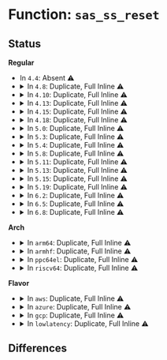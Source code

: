 # Function: <code>sas_ss_reset</code>

## Status
<b>Regular</b>
<ul>
<li>
In <code>4.4</code>: Absent ⚠️
</li>
<li>
<details>
<summary>In <code>4.8</code>: Duplicate, Full Inline ⚠️</summary>

**Collision:** Static Duplication

**Inline:** Full

**Transformation:** False

**Instances:**

```
In arch/x86/kernel/signal.c (ffffffff8102d924)
Location: include/linux/sched.h:2804
Inline: True
Inline callers:
  - arch/x86/kernel/signal.c:do_signal
```
```
In kernel/fork.c (ffffffff810811f0)
Location: include/linux/sched.h:2804
Inline: True
```
```
In kernel/signal.c (ffffffff81094b3c)
Location: include/linux/sched.h:2804
Inline: True
Inline callers:
  - kernel/signal.c:__save_altstack
```
</details>
</li>
<li>
<details>
<summary>In <code>4.10</code>: Duplicate, Full Inline ⚠️</summary>

**Collision:** Static Duplication

**Inline:** Full

**Transformation:** False

**Instances:**

```
In arch/x86/kernel/signal.c (ffffffff8102d794)
Location: include/linux/sched.h:2904
Inline: True
Inline callers:
  - arch/x86/kernel/signal.c:do_signal
  - arch/x86/kernel/signal.c:do_signal
```
```
In arch/x86/ia32/ia32_signal.c (ffffffff8107dae1)
Location: include/linux/sched.h:2904
Inline: True
Inline callers:
  - arch/x86/ia32/ia32_signal.c:ia32_setup_rt_frame
```
```
In kernel/fork.c (ffffffff81085bf1)
Location: include/linux/sched.h:2904
Inline: True
```
```
In kernel/signal.c (ffffffff81099e3b)
Location: include/linux/sched.h:2904
Inline: True
Inline callers:
  - kernel/signal.c:__compat_save_altstack
  - kernel/signal.c:__save_altstack
```
</details>
</li>
<li>
<details>
<summary>In <code>4.13</code>: Duplicate, Full Inline ⚠️</summary>

**Collision:** Static Duplication

**Inline:** Full

**Transformation:** False

**Instances:**

```
In arch/x86/kernel/signal.c (ffffffff8102bb65)
Location: include/linux/sched/signal.h:475
Inline: True
Inline callers:
  - arch/x86/kernel/signal.c:do_signal
  - arch/x86/kernel/signal.c:do_signal
```
```
In arch/x86/ia32/ia32_signal.c (ffffffff8107c17d)
Location: include/linux/sched/signal.h:475
Inline: True
Inline callers:
  - arch/x86/ia32/ia32_signal.c:ia32_setup_rt_frame
```
```
In kernel/fork.c (ffffffff81082609)
Location: include/linux/sched/signal.h:475
Inline: True
```
```
In kernel/signal.c (ffffffff81096edb)
Location: include/linux/sched/signal.h:475
Inline: True
Inline callers:
  - kernel/signal.c:__compat_save_altstack
  - kernel/signal.c:__save_altstack
```
</details>
</li>
<li>
<details>
<summary>In <code>4.15</code>: Duplicate, Full Inline ⚠️</summary>

**Collision:** Static Duplication

**Inline:** Full

**Transformation:** False

**Instances:**

```
In arch/x86/kernel/signal.c (ffffffff8102c88b)
Location: include/linux/sched/signal.h:476
Inline: True
Inline callers:
  - arch/x86/kernel/signal.c:do_signal
  - arch/x86/kernel/signal.c:do_signal
```
```
In arch/x86/ia32/ia32_signal.c (ffffffff8108287d)
Location: include/linux/sched/signal.h:476
Inline: True
Inline callers:
  - arch/x86/ia32/ia32_signal.c:ia32_setup_rt_frame
```
```
In kernel/fork.c (ffffffff81089418)
Location: include/linux/sched/signal.h:476
Inline: True
```
```
In kernel/signal.c (ffffffff8109dc7b)
Location: include/linux/sched/signal.h:476
Inline: True
Inline callers:
  - kernel/signal.c:__compat_save_altstack
  - kernel/signal.c:__save_altstack
```
</details>
</li>
<li>
<details>
<summary>In <code>4.18</code>: Duplicate, Full Inline ⚠️</summary>

**Collision:** Static Duplication

**Inline:** Full

**Transformation:** False

**Instances:**

```
In arch/x86/kernel/signal.c (ffffffff8102d826)
Location: include/linux/sched/signal.h:504
Inline: True
Inline callers:
  - arch/x86/kernel/signal.c:do_signal
  - arch/x86/kernel/signal.c:do_signal
```
```
In arch/x86/ia32/ia32_signal.c (ffffffff81085f3d)
Location: include/linux/sched/signal.h:504
Inline: True
Inline callers:
  - arch/x86/ia32/ia32_signal.c:ia32_setup_rt_frame
```
```
In kernel/fork.c (ffffffff8108ce37)
Location: include/linux/sched/signal.h:504
Inline: True
```
```
In kernel/signal.c (ffffffff810a2d5b)
Location: include/linux/sched/signal.h:504
Inline: True
Inline callers:
  - kernel/signal.c:__compat_save_altstack
  - kernel/signal.c:__save_altstack
```
</details>
</li>
<li>
<details>
<summary>In <code>5.0</code>: Duplicate, Full Inline ⚠️</summary>

**Collision:** Static Duplication

**Inline:** Full

**Transformation:** False

**Instances:**

```
In arch/x86/kernel/signal.c (ffffffff8102ea6a)
Location: include/linux/sched/signal.h:515
Inline: True
Inline callers:
  - arch/x86/kernel/signal.c:do_signal
  - arch/x86/kernel/signal.c:do_signal
```
```
In arch/x86/ia32/ia32_signal.c (ffffffff8108cccd)
Location: include/linux/sched/signal.h:515
Inline: True
Inline callers:
  - arch/x86/ia32/ia32_signal.c:ia32_setup_rt_frame
```
```
In kernel/fork.c (ffffffff81094962)
Location: include/linux/sched/signal.h:515
Inline: True
```
```
In kernel/signal.c (ffffffff810ab953)
Location: include/linux/sched/signal.h:515
Inline: True
Inline callers:
  - kernel/signal.c:__compat_save_altstack
  - kernel/signal.c:__save_altstack
```
</details>
</li>
<li>
<details>
<summary>In <code>5.3</code>: Duplicate, Full Inline ⚠️</summary>

**Collision:** Static Duplication

**Inline:** Full

**Transformation:** False

**Instances:**

```
In arch/x86/kernel/signal.c (ffffffff81030679)
Location: include/linux/sched/signal.h:546
Inline: True
Inline callers:
  - arch/x86/kernel/signal.c:x32_setup_rt_frame
  - arch/x86/kernel/signal.c:__setup_rt_frame
```
```
In arch/x86/ia32/ia32_signal.c (ffffffff81090b90)
Location: include/linux/sched/signal.h:546
Inline: True
Inline callers:
  - arch/x86/ia32/ia32_signal.c:ia32_setup_rt_frame
```
```
In kernel/fork.c (ffffffff81099102)
Location: include/linux/sched/signal.h:546
Inline: True
Inline callers:
  - kernel/fork.c:copy_process
```
```
In kernel/signal.c (ffffffff810b0e4b)
Location: include/linux/sched/signal.h:546
Inline: True
Inline callers:
  - kernel/signal.c:__compat_save_altstack
  - kernel/signal.c:__save_altstack
```
</details>
</li>
<li>
<details>
<summary>In <code>5.4</code>: Duplicate, Full Inline ⚠️</summary>

**Collision:** Static Duplication

**Inline:** Full

**Transformation:** False

**Instances:**

```
In arch/x86/kernel/signal.c (ffffffff8103117b)
Location: include/linux/sched/signal.h:538
Inline: True
Inline callers:
  - arch/x86/kernel/signal.c:do_signal
  - arch/x86/kernel/signal.c:do_signal
```
```
In arch/x86/ia32/ia32_signal.c (ffffffff81091890)
Location: include/linux/sched/signal.h:538
Inline: True
Inline callers:
  - arch/x86/ia32/ia32_signal.c:ia32_setup_rt_frame
```
```
In kernel/fork.c (ffffffff8109f6fa)
Location: include/linux/sched/signal.h:538
Inline: True
Inline callers:
  - kernel/fork.c:copy_process
```
```
In kernel/signal.c (ffffffff810b759b)
Location: include/linux/sched/signal.h:538
Inline: True
Inline callers:
  - kernel/signal.c:__compat_save_altstack
  - kernel/signal.c:__save_altstack
```
</details>
</li>
<li>
<details>
<summary>In <code>5.8</code>: Duplicate, Full Inline ⚠️</summary>

**Collision:** Static Duplication

**Inline:** Full

**Transformation:** False

**Instances:**

```
In arch/x86/kernel/signal.c (ffffffff81033588)
Location: include/linux/sched/signal.h:561
Inline: True
Inline callers:
  - arch/x86/kernel/signal.c:x32_setup_rt_frame
  - arch/x86/kernel/signal.c:__setup_rt_frame
```
```
In arch/x86/ia32/ia32_signal.c (ffffffff81097211)
Location: include/linux/sched/signal.h:561
Inline: True
Inline callers:
  - arch/x86/ia32/ia32_signal.c:ia32_setup_rt_frame
```
```
In kernel/fork.c (ffffffff810a6825)
Location: include/linux/sched/signal.h:561
Inline: True
Inline callers:
  - kernel/fork.c:copy_process
```
```
In kernel/signal.c (ffffffff810bf4eb)
Location: include/linux/sched/signal.h:561
Inline: True
Inline callers:
  - kernel/signal.c:__compat_save_altstack
  - kernel/signal.c:__save_altstack
```
</details>
</li>
<li>
<details>
<summary>In <code>5.11</code>: Duplicate, Full Inline ⚠️</summary>

**Collision:** Static Duplication

**Inline:** Full

**Transformation:** False

**Instances:**

```
In arch/x86/kernel/signal.c (ffffffff81033ddc)
Location: include/linux/sched/signal.h:574
Inline: True
Inline callers:
  - arch/x86/kernel/signal.c:x32_setup_rt_frame
  - arch/x86/kernel/signal.c:__setup_rt_frame
```
```
In arch/x86/ia32/ia32_signal.c (ffffffff8109626f)
Location: include/linux/sched/signal.h:574
Inline: True
Inline callers:
  - arch/x86/ia32/ia32_signal.c:ia32_setup_rt_frame
```
```
In kernel/fork.c (ffffffff810a22d1)
Location: include/linux/sched/signal.h:574
Inline: True
Inline callers:
  - kernel/fork.c:copy_process
```
```
In kernel/signal.c (ffffffff810ba6e9)
Location: include/linux/sched/signal.h:574
Inline: True
Inline callers:
  - kernel/signal.c:__compat_save_altstack
  - kernel/signal.c:__save_altstack
```
</details>
</li>
<li>
<details>
<summary>In <code>5.13</code>: Duplicate, Full Inline ⚠️</summary>

**Collision:** Static Duplication

**Inline:** Full

**Transformation:** False

**Instances:**

```
In arch/x86/kernel/signal.c (ffffffff81035ace)
Location: include/linux/sched/signal.h:580
Inline: True
Inline callers:
  - arch/x86/kernel/signal.c:x32_setup_rt_frame
  - arch/x86/kernel/signal.c:__setup_rt_frame
```
```
In arch/x86/ia32/ia32_signal.c (ffffffff81096d57)
Location: include/linux/sched/signal.h:580
Inline: True
Inline callers:
  - arch/x86/ia32/ia32_signal.c:ia32_setup_rt_frame
```
```
In kernel/fork.c (ffffffff810a2fbf)
Location: include/linux/sched/signal.h:580
Inline: True
Inline callers:
  - kernel/fork.c:copy_process
```
```
In kernel/signal.c (ffffffff810bc019)
Location: include/linux/sched/signal.h:580
Inline: True
Inline callers:
  - kernel/signal.c:__compat_save_altstack
  - kernel/signal.c:__save_altstack
```
</details>
</li>
<li>
<details>
<summary>In <code>5.15</code>: Duplicate, Full Inline ⚠️</summary>

**Collision:** Static Duplication

**Inline:** Full

**Transformation:** False

**Instances:**

```
In kernel/fork.c (ffffffff810b4733)
Location: include/linux/sched/signal.h:578
Inline: True
Inline callers:
  - kernel/fork.c:copy_process
```
```
In kernel/signal.c (ffffffff810ccce3)
Location: include/linux/sched/signal.h:578
Inline: True
Inline callers:
  - kernel/signal.c:signal_setup_done
```
</details>
</li>
<li>
<details>
<summary>In <code>5.19</code>: Duplicate, Full Inline ⚠️</summary>

**Collision:** Static Duplication

**Inline:** Full

**Transformation:** False

**Instances:**

```
In kernel/fork.c (ffffffff810cac3a)
Location: include/linux/sched/signal.h:618
Inline: True
Inline callers:
  - kernel/fork.c:copy_process
```
```
In kernel/signal.c (ffffffff810e47a8)
Location: include/linux/sched/signal.h:618
Inline: True
Inline callers:
  - kernel/signal.c:signal_setup_done
```
</details>
</li>
<li>
<details>
<summary>In <code>6.2</code>: Duplicate, Full Inline ⚠️</summary>

**Collision:** Static Duplication

**Inline:** Full

**Transformation:** False

**Instances:**

```
In kernel/fork.c (ffffffff810e81cf)
Location: include/linux/sched/signal.h:619
Inline: True
Inline callers:
  - kernel/fork.c:copy_process
```
```
In kernel/signal.c (ffffffff81104e31)
Location: include/linux/sched/signal.h:619
Inline: True
Inline callers:
  - kernel/signal.c:signal_setup_done
```
</details>
</li>
<li>
<details>
<summary>In <code>6.5</code>: Duplicate, Full Inline ⚠️</summary>

**Collision:** Static Duplication

**Inline:** Full

**Transformation:** False

**Instances:**

```
In kernel/fork.c (ffffffff810f3e31)
Location: include/linux/sched/signal.h:619
Inline: True
Inline callers:
  - kernel/fork.c:copy_process
```
```
In kernel/signal.c (ffffffff811110b1)
Location: include/linux/sched/signal.h:619
Inline: True
Inline callers:
  - kernel/signal.c:signal_setup_done
```
</details>
</li>
<li>
<details>
<summary>In <code>6.8</code>: Duplicate, Full Inline ⚠️</summary>

**Collision:** Static Duplication

**Inline:** Full

**Transformation:** False

**Instances:**

```
In kernel/fork.c (ffffffff810fd200)
Location: include/linux/sched/signal.h:610
Inline: True
Inline callers:
  - kernel/fork.c:copy_process
```
```
In kernel/signal.c (ffffffff8111aa21)
Location: include/linux/sched/signal.h:610
Inline: True
Inline callers:
  - kernel/signal.c:signal_setup_done
```
</details>
</li>
</ul>
<b>Arch</b>
<ul>
<li>
<details>
<summary>In <code>arm64</code>: Duplicate, Full Inline ⚠️</summary>

**Collision:** Static Duplication

**Inline:** Full

**Transformation:** False

**Instances:**

```
In kernel/fork.c (ffff8000100f3de8)
Location: include/linux/sched/signal.h:538
Inline: True
Inline callers:
  - kernel/fork.c:copy_process
```
```
In kernel/signal.c (ffff800010113a14)
Location: include/linux/sched/signal.h:538
Inline: True
Inline callers:
  - kernel/signal.c:__compat_save_altstack
  - kernel/signal.c:__save_altstack
```
</details>
</li>
<li>
<details>
<summary>In <code>armhf</code>: Duplicate, Full Inline ⚠️</summary>

**Collision:** Static Duplication

**Inline:** Full

**Transformation:** False

**Instances:**

```
In kernel/fork.c (c03527bc)
Location: include/linux/sched/signal.h:538
Inline: True
Inline callers:
  - kernel/fork.c:copy_process
```
```
In kernel/signal.c (c036a3bc)
Location: include/linux/sched/signal.h:538
Inline: True
Inline callers:
  - kernel/signal.c:__save_altstack
```
</details>
</li>
<li>
<details>
<summary>In <code>ppc64el</code>: Duplicate, Full Inline ⚠️</summary>

**Collision:** Static Duplication

**Inline:** Full

**Transformation:** False

**Instances:**

```
In kernel/fork.c (c00000000013a12c)
Location: include/linux/sched/signal.h:538
Inline: True
Inline callers:
  - kernel/fork.c:copy_process
```
```
In kernel/signal.c (c00000000015b674)
Location: include/linux/sched/signal.h:538
Inline: True
Inline callers:
  - kernel/signal.c:__compat_save_altstack
  - kernel/signal.c:__save_altstack
```
</details>
</li>
<li>
<details>
<summary>In <code>riscv64</code>: Duplicate, Full Inline ⚠️</summary>

**Collision:** Static Duplication

**Inline:** Full

**Transformation:** False

**Instances:**

```
In kernel/fork.c (ffffffe0000c0602)
Location: include/linux/sched/signal.h:538
Inline: True
Inline callers:
  - kernel/fork.c:copy_process
```
```
In kernel/signal.c (ffffffe0000d1d90)
Location: include/linux/sched/signal.h:538
Inline: True
Inline callers:
  - kernel/signal.c:__save_altstack
```
</details>
</li>
</ul>
<b>Flavor</b>
<ul>
<li>
<details>
<summary>In <code>aws</code>: Duplicate, Full Inline ⚠️</summary>

**Collision:** Static Duplication

**Inline:** Full

**Transformation:** False

**Instances:**

```
In arch/x86/kernel/signal.c (ffffffff810312db)
Location: include/linux/sched/signal.h:538
Inline: True
Inline callers:
  - arch/x86/kernel/signal.c:do_signal
  - arch/x86/kernel/signal.c:do_signal
```
```
In arch/x86/ia32/ia32_signal.c (ffffffff81090850)
Location: include/linux/sched/signal.h:538
Inline: True
Inline callers:
  - arch/x86/ia32/ia32_signal.c:ia32_setup_rt_frame
```
```
In kernel/fork.c (ffffffff8109901a)
Location: include/linux/sched/signal.h:538
Inline: True
Inline callers:
  - kernel/fork.c:copy_process
```
```
In kernel/signal.c (ffffffff810b190b)
Location: include/linux/sched/signal.h:538
Inline: True
Inline callers:
  - kernel/signal.c:__compat_save_altstack
  - kernel/signal.c:__save_altstack
```
</details>
</li>
<li>
<details>
<summary>In <code>azure</code>: Duplicate, Full Inline ⚠️</summary>

**Collision:** Static Duplication

**Inline:** Full

**Transformation:** False

**Instances:**

```
In arch/x86/kernel/signal.c (ffffffff81020ce8)
Location: include/linux/sched/signal.h:538
Inline: True
Inline callers:
  - arch/x86/kernel/signal.c:do_signal
  - arch/x86/kernel/signal.c:do_signal
```
```
In arch/x86/ia32/ia32_signal.c (ffffffff8107f360)
Location: include/linux/sched/signal.h:538
Inline: True
Inline callers:
  - arch/x86/ia32/ia32_signal.c:ia32_setup_rt_frame
```
```
In kernel/fork.c (ffffffff81087a6a)
Location: include/linux/sched/signal.h:538
Inline: True
Inline callers:
  - kernel/fork.c:copy_process
```
```
In kernel/signal.c (ffffffff810a022b)
Location: include/linux/sched/signal.h:538
Inline: True
Inline callers:
  - kernel/signal.c:__compat_save_altstack
  - kernel/signal.c:__save_altstack
```
</details>
</li>
<li>
<details>
<summary>In <code>gcp</code>: Duplicate, Full Inline ⚠️</summary>

**Collision:** Static Duplication

**Inline:** Full

**Transformation:** False

**Instances:**

```
In arch/x86/kernel/signal.c (ffffffff8103113b)
Location: include/linux/sched/signal.h:538
Inline: True
Inline callers:
  - arch/x86/kernel/signal.c:do_signal
  - arch/x86/kernel/signal.c:do_signal
```
```
In arch/x86/ia32/ia32_signal.c (ffffffff81090800)
Location: include/linux/sched/signal.h:538
Inline: True
Inline callers:
  - arch/x86/ia32/ia32_signal.c:ia32_setup_rt_frame
```
```
In kernel/fork.c (ffffffff81098fca)
Location: include/linux/sched/signal.h:538
Inline: True
Inline callers:
  - kernel/fork.c:copy_process
```
```
In kernel/signal.c (ffffffff810b0e6b)
Location: include/linux/sched/signal.h:538
Inline: True
Inline callers:
  - kernel/signal.c:__compat_save_altstack
  - kernel/signal.c:__save_altstack
```
</details>
</li>
<li>
<details>
<summary>In <code>lowlatency</code>: Duplicate, Full Inline ⚠️</summary>

**Collision:** Static Duplication

**Inline:** Full

**Transformation:** False

**Instances:**

```
In arch/x86/kernel/signal.c (ffffffff81031fe8)
Location: include/linux/sched/signal.h:538
Inline: True
Inline callers:
  - arch/x86/kernel/signal.c:do_signal
  - arch/x86/kernel/signal.c:do_signal
```
```
In arch/x86/ia32/ia32_signal.c (ffffffff81092be0)
Location: include/linux/sched/signal.h:538
Inline: True
Inline callers:
  - arch/x86/ia32/ia32_signal.c:ia32_setup_rt_frame
```
```
In kernel/fork.c (ffffffff810a0bec)
Location: include/linux/sched/signal.h:538
Inline: True
Inline callers:
  - kernel/fork.c:copy_process
```
```
In kernel/signal.c (ffffffff810b913b)
Location: include/linux/sched/signal.h:538
Inline: True
Inline callers:
  - kernel/signal.c:__compat_save_altstack
  - kernel/signal.c:__save_altstack
```
</details>
</li>
</ul>

## Differences
